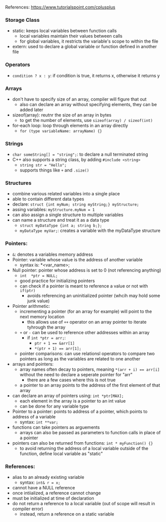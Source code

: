 References: https://www.tutorialspoint.com/cplusplus

### Storage Class
- static: keeps local variables between function calls
  - local variables maintain their values between calls
  - for global variables, it restricts the variable's scope to within the file
- extern: used to declare a global variable or function defined in another file

### Operators
- `condition ? x : y`: if condition is true, it returns x, otherwise it returns y

### Arrays
- don't have to specify size of an array, compiler will figure that out
  - also can declare an array without specifying elements, they can be added later
- sizeof(array): reutnr the size of an array in bytes
  - to get the number of elements, use `sizeof(array) / sizeof(int)`
- for-each loop: loop through elements in an array directly
  - `for (type variableName: arrayName) {}`

### Strings
- `char someString[] = "string";`: to declare a null terminated string
- C++ also supports a string class, by adding `#include <string>`
  - `string str = "Hello";`
  - supports things like `+` and `.size()`

### Structures
- combine various related variables into a single place
- able to contain different data types
- declare: `struct {int myNum; string myString;} myStructure;`
- assing variables: `myStructure.myNum = 1`
- can also assign a single structure to multiple variables
- can name a structure and treat it as a data type
  - `struct myDataType {int a; string b;};`
  - `myDataType myVar;`: creates a variable with the myDataType structure

### Pointers:
- `&`: denotes a variables memory address
- Pointer: variable whose value is the address of another variable
  - syntax is: <type> \*<var_name>;
- Null pointer: pointer whose address is set to 0 (not referencing anything)
  - `int  *ptr = NULL;`
  - good practice for initializing pointers
  - can check if a pointer is meant to reference a value or not with `if(ptr)`
    - avoids referencing an uninitialized pointer (whcih may hold some junk value)
- Pointer arithmetic:
  - incrementing a pointer (for an array for example) will point to the next memory location
    - this allows use of `++` operator on an array pointer to iterate tyhrough the array
  - `+` or `-` can be used to reference other addresses within an array
    - if `int *ptr = arr;`:
      - `ptr + 1 == &arr[1]`
      - `*(ptr + 1) == arr[1];`
  - pointer comparisons: can use relationsl operators to compare two pointers as long as the variables are related to one another
- arrays and pointers:
  - array names often decay to pointers, meaning `*(arr + i) == arr[i]` without the need to declare a seperate pointer for "arr"
    - there are a few cases where this is not true
  - a pointer to an array points to the address of the first element of that array
- can declare an array of pointers using: `int *ptr[MAX];`
  - each element in the array is a pointer to an int value
  - can be done for any variable type
- Pointer to a pointer: points to address of a pointer, which points to address of a variable
  - syntax: `int **var;`
- functions can take pointers as arguements
  - arrays can also be passed as parameters to function calls in place of a pointer
- pointers can also be returned from functions: `int * myFunction() {}`
  - to avoid returning the address of a local variable outside of the function, define local variable as "static"
  
### References:
- alias to an already existing variable
  - syntax: `int& r = x;`
- cannot have a NULL reference
- once intiialized, a reference cannot change
- must be initialized at time of declaration
- do not return a reference to a local variable (out of scope will result in compiler error)
  - instead, return a reference on a static variable
